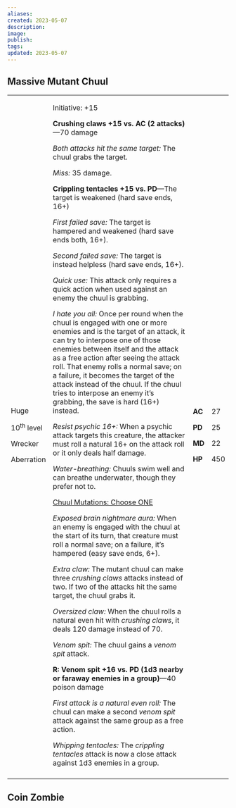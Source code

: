 ```yaml
---
aliases: 
created: 2023-05-07
description: 
image: 
publish: 
tags: 
updated: 2023-05-07
---
```


## Massive Mutant Chuul

<table>
<colgroup>
<col style="width: 16%" />
<col style="width: 71%" />
<col style="width: 5%" />
<col style="width: 6%" />
</colgroup>
<tbody>
<tr class="odd">
<td><p>Huge</p>
<p>10<sup>th</sup> level</p>
<p>Wrecker</p>
<p>Aberration</p></td>
<td><p>Initiative: +15</p>
<p><strong>Crushing claws +15 vs. AC (2 attacks)</strong>—70 damage</p>
<p><em>Both attacks hit the same target:</em> The chuul grabs the
target.</p>
<p><em>Miss:</em> 35 damage.</p>
<p><strong>Crippling tentacles +15 vs. PD</strong>—The target is
weakened (hard save ends, 16+)</p>
<p><em>First failed save:</em> The target is hampered and weakened (hard
save ends both, 16+).</p>
<p><em>Second failed save:</em> The target is instead helpless (hard
save ends, 16+).</p>
<p><em>Quick use:</em> This attack only requires a quick action when
used against an enemy the chuul is grabbing.</p>
<p><em>I hate you all:</em> Once per round when the chuul is engaged
with one or more enemies and is the target of an attack, it can try to
interpose one of those enemies between itself and the attack as a free
action after seeing the attack roll. That enemy rolls a normal save; on
a failure, it becomes the target of the attack instead of the chuul. If
the chuul tries to interpose an enemy it’s grabbing, the save is hard
(16+) instead.</p>
<p><em>Resist psychic 16+:</em> When a psychic attack targets this
creature, the attacker must roll a natural 16+ on the attack roll or it
only deals half damage.</p>
<p><em>Water-breathing:</em> Chuuls swim well and can breathe
underwater, though they prefer not to.</p>
<p><u>Chuul Mutations: Choose ONE</u></p>
<p><em>Exposed brain nightmare aura:</em> When an enemy is engaged with
the chuul at the start of its turn, that creature must roll a normal
save; on a failure, it’s hampered (easy save ends, 6+).</p>
<p><em>Extra claw:</em> The mutant chuul can make three <em>crushing
claws</em> attacks instead of two. If two of the attacks hit the same
target, the chuul grabs it.</p>
<p><em>Oversized claw:</em> When the chuul rolls a natural even hit with
<em>crushing claws</em>, it deals 120 damage instead of 70.</p>
<p><em>Venom spit:</em> The chuul gains a <em>venom spit</em>
attack.</p>
<p><strong>R: Venom spit +16 vs. PD (1d3 nearby or faraway enemies in a
group)</strong>—40 poison damage</p>
<p><em>First attack is a natural even roll:</em> The chuul can make a
second <em>venom spit</em> attack against the same group as a free
action.</p>
<p><em>Whipping tentacles:</em> The <em>crippling tentacles</em> attack
is now a close attack against 1d3 enemies in a group.</p></td>
<td><p><strong>AC</strong></p>
<p><strong>PD</strong></p>
<p><strong>MD</strong></p>
<p><strong>HP</strong></p></td>
<td><p>27</p>
<p>25</p>
<p>22</p>
<p>450</p></td>
</tr>
<tr class="even">
<td></td>
<td></td>
<td></td>
<td></td>
</tr>
</tbody>
</table>

## Coin Zombie